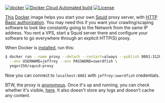 [![docker](https://github.com/yegor256/squid-proxy/actions/workflows/docker.yml/badge.svg)](https://github.com/yegor256/squid-proxy/actions/workflows/docker.yml)
[![Docker Cloud Automated build](https://img.shields.io/docker/cloud/automated/yegor256/squid-proxy)](https://hub.docker.com/r/yegor256/squid-proxy)
[![License](https://img.shields.io/badge/license-MIT-green.svg)](https://github.com/yegor256/total/squid-proxy/master/LICENSE.txt)

[This](https://hub.docker.com/r/yegor256/squid-proxy) [Docker](https://www.docker.com/)
image helps you start your own [Squid](http://www.squid-cache.org/) proxy server, with
[HTTP Basic authorization](https://en.wikipedia.org/wiki/Basic_access_authentication).
You may need this if you want your crawling/scaping software
to look like constantly going to the Network from the same IP address. You
rent a VPS, start a Squid server there and configure your software to
go everywhere through an explicit HTTP(S) proxy.

When Docker is [installed](https://docs.docker.com/install/), run this:

```bash
$ docker run --name proxy --detach --restart=always --publish 8081:3128 \
  --env USERNAME=jeffrey --env PASSWORD=swordfish \
  yegor256/squid-proxy
```

Now you can connect to `localhost:8081` with `jeffrey:swordfish` credentials.

BTW, the proxy is [anonymous](https://en.wikipedia.org/wiki/Anonymizer).
Once it's up and running, you can check whether it's visible,
[here](http://amibehindaproxy.com/). It also doesn't store any logs and doesn't
cache any content.
